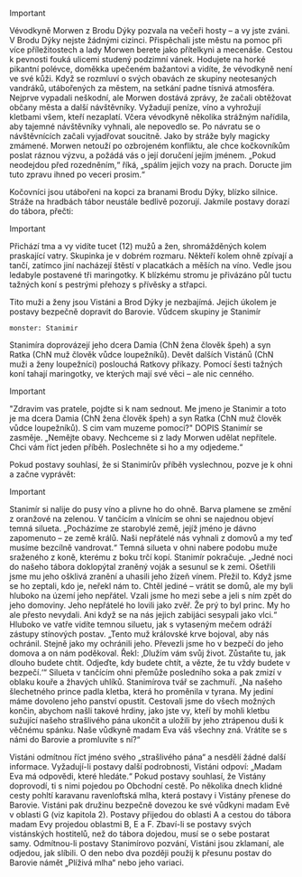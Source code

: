 > [!important] 
> Vévodkyně Morwen z Brodu Dýky pozvala na večeři hosty – a vy jste zváni. V Brodu Dýky nejste žádnými cizinci. Přispěchali jste městu na pomoc při více příležitostech a lady Morwen berete jako přítelkyni a mecenáše. 
> Cestou k pevnosti fouká ulicemi studený podzimní vánek. Hodujete na horké pikantní polévce, doměkka upečeném bažantovi a vidíte, že vévodkyně není ve své kůži. Když se rozmluví o svých obavách ze skupiny neotesaných vandráků, utábořených za městem, na setkání padne tísnivá atmosféra. Nejprve vypadali neškodní, ale Morwen dostává zprávy, že začali obtěžovat občany města a další návštěvníky. Vyžadují peníze, víno a vyhrožují kletbami všem, kteří nezaplatí. Včera vévodkyně několika strážným nařídila, aby tajemné návštěvníky vyhnali, ale nepovedlo se. Po návratu se o návštěvnících začali vyjadřovat soucitně. Jako by stráže byly magicky zmámené. Morwen netouží po ozbrojeném konfliktu, ale chce kočkovníkům poslat ráznou výzvu, a požádá vás o její doručení jejím jménem. „Pokud neodejdou před rozedněním,“ říká, „spálím jejich vozy na prach. Doructe jim tuto zpravu ihned po veceri prosim.“

Kočovníci jsou utábořeni na kopci za branami Brodu Dýky, blízko silnice. Stráže na hradbách tábor neustále bedlivě pozorují. Jakmile postavy dorazí do tábora, přečti:

> [!important]
> Přichází tma a vy vidíte tucet (12) mužů a žen, shromážděných kolem praskající vatry. Skupinka je v dobrém rozmaru. Někteří kolem ohně zpívají a tančí, zatímco jiní nacházejí štěstí v placatkách a měších na víno. Vedle jsou ledabyle postavené tři maringotky. K blízkému stromu je přivázáno půl tuctu tažných koní s pestrými přehozy s přívěsky a střapci.

Tito muži a ženy jsou Vistáni a Brod Dýky je nezbajímá. Jejich úkolem je postavy bezpečně dopravit do Barovie. Vůdcem skupiny je Stanimír 
```statblock
monster: Stanimir
```
Stanimíra doprovázejí jeho dcera Damia (ChN žena člověk špeh) a syn Ratka (ChN muž člověk vůdce loupežníků). Devět dalších Vistánů (ChN muži a ženy loupežníci) poslouchá Ratkovy příkazy. Pomocí šesti tažných koní tahají maringotky, ve kterých mají své věci – ale nic cenného.

> [!important]
> "Zdravim vas pratele, pojdte si k nam sednout. Me jmeno je Stanimir a toto je ma dcera Damia (ChN žena člověk špeh) a syn Ratka (ChN muž člověk vůdce loupežníků). S cim vam muzeme pomoci?"
> DOPIS
> Stanimír se zasměje. „Nemějte obavy. Nechceme si z lady Morwen udělat nepřítele. Chci vám říct jeden příběh. Poslechněte si ho a my odjedeme.“
> 

Pokud postavy souhlasí, že si Stanimírův příběh vyslechnou, pozve je k ohni a začne vyprávět:

> [!important]
> Stanimír si nalije do pusy víno a plivne ho do ohně. Barva plamene se změní z oranžové na zelenou. V tančícím a vlnícím se ohni se najednou objeví temná silueta. „Pocházíme ze starobylé země, jejíž jméno je dávno zapomenuto – ze země králů. Naši nepřátelé nás vyhnali z domovů a my teď musíme bezcílně vandrovat.“ Temná silueta v ohni nabere podobu muže sraženého z koně, kterému z boku trčí kopí.
> Stanimír pokračuje. „Jedné noci do našeho tábora doklopýtal zraněný voják a sesunul se k zemi. Ošetřili jsme mu jeho ošklivá zranění a uhasili jeho žízeň vínem. Přežil to. Když jsme se ho zeptali, kdo je, neřekl nám to. Chtěl jediné – vrátit se domů, ale my byli hluboko na území jeho nepřátel. Vzali jsme ho mezi sebe a jeli s ním zpět do jeho domoviny. Jeho nepřátelé ho lovili jako zvěř. Že prý to byl princ. My ho ale přesto nevydali. Ani když se na nás jejich zabijáci sesypali jako vlci.“
> Hluboko ve vatře vidíte temnou siluetu, jak s vytaseným mečem odráží zástupy stínových postav. „Tento muž královské krve bojoval, aby nás ochránil. Stejně jako my ochránili jeho. Převezli jsme ho v bezpečí do jeho domova a on nám poděkoval. Řekl: ‚Dlužím vám svůj život. Zůstaňte tu, jak dlouho budete chtít. Odjeďte, kdy budete chtít, a vězte, že tu vždy budete v bezpečí.‘“ Silueta v tančícím ohni přemůže posledního soka a pak zmizí v oblaku kouře a žhavých uhlíků.
> Stanimírova tvář se zachmuří. „Na našeho šlechetného prince padla kletba, která ho proměnila v tyrana. My jediní máme dovoleno jeho panství opustit. Cestovali jsme do všech možných končin, abychom našli takové hrdiny, jako jste vy, kteří by mohli kletbu sužující našeho strašlivého pána ukončit a uložili by jeho ztrápenou duši k věčnému spánku. Naše vůdkyně madam Eva váš všechny zná. Vrátíte se s námi do Barovie a promluvíte s ní?“

Vistáni odmítnou říct jméno svého „strašlivého pána“ a nesdělí žádné další informace. Vyžadují-li postavy další podrobnosti, Vistáni odpoví: „Madam Eva má odpovědi, které hledáte.“
Pokud postavy souhlasí, že Vistány doprovodí, ti s nimi pojedou po Obchodní cestě. Po několika dnech klidné cesty pohltí karavanu ravenloftská mlha, která postavy i Vistány přenese do Barovie. Vistáni pak družinu bezpečně dovezou ke své vůdkyni madam Evě v oblasti G (viz kapitola 2). Postavy přijedou do oblasti A a cestou do tábora madam Evy projedou oblastmi B, E a F. Zbaví-li se postavy svých vistánských hostitelů, než do tábora dojedou, musí se o sebe postarat samy. Odmítnou-li postavy Stanimírovo pozvání, Vistáni jsou zklamaní, ale odjedou, jak slíbili. O den nebo dva později použij k přesunu postav do Barovie námět „Plíživá mlha“ nebo jeho variaci.
